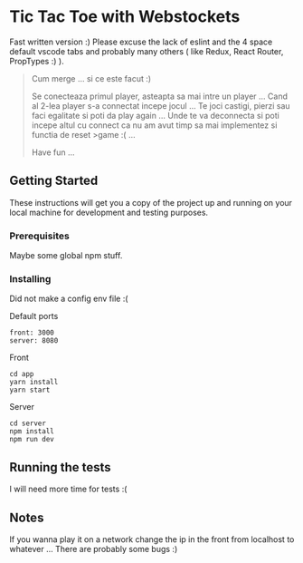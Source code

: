 # Tic Tac Toe with Webstockets

Fast written version :)
Please excuse the lack of eslint and the 4 space default vscode tabs and probably many others ( like Redux, React Router, PropTypes :) ).

>
>Cum merge ... si ce este facut :)
>
>Se conecteaza primul player, asteapta sa mai intre un player ...
>Cand al 2-lea player s-a connectat incepe jocul ...
>Te joci castigi, pierzi sau faci egalitate si poti da play again ...
>Unde te va deconnecta si poti incepe altul cu connect ca nu am avut timp sa mai implementez si functia de reset >game :( ...
>
>
>Have fun ...

## Getting Started

These instructions will get you a copy of the project up and running on your local machine for development and testing purposes.

### Prerequisites

Maybe some global npm stuff.

### Installing

Did not make a config env file :(

Default ports
```
front: 3000
server: 8080
```

Front

```
cd app
yarn install
yarn start
```

Server

```
cd server
npm install
npm run dev
```

## Running the tests

I will need more time for tests :(

## Notes

If you wanna play it on a network change the ip in the front from localhost to whatever ...
There are probably some bugs :)



